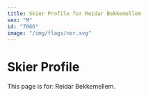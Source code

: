 ```yaml
---
title: Skier Profile for Reidar Bekkemellem
sex: "M"
id: "7066"
image: "/img/flags/nor.svg" 
---
```


# Skier Profile

This page is for: Reidar Bekkemellem.
    